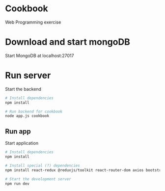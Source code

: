 # Cookbook
Web Programming exercise

# Download and start mongoDB
Start MongoDB at localhost:27017

# Run server
Start the backend

```sh
# Install dependencies
npm install

# Run backend for cookbook
node app.js cookbook
```

## Run app
Start application
```sh
# Install dependencies
npm install

# Install special (?) dependencies
npm install react-redux @reduxjs/toolkit react-router-dom axios bootstrap

# Start the development server
npm run dev
```
